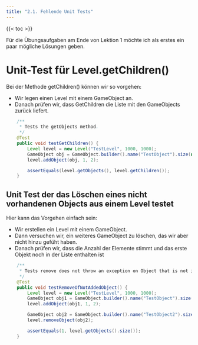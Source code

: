 ```yaml
---
title: "2.1. Fehlende Unit Tests"
---
```


{{< toc >}}

Für die Übungsaufgaben am Ende von Lektion 1 möchte ich als erstes ein paar mögliche Lösungen geben.

# Unit-Test für Level.getChildren()

Bei der Methode getChildren() können wir so vorgehen:
- Wir legen einen Level mit einem GameObject an.
- Danach prüfen wir, dass GetChildren die Liste mit den GameObjects zurück liefert.

```Java
    /**
     * Tests the getObjects method.
     */
    @Test
    public void testGetChildren() {
        Level level = new Level("TestLevel", 1000, 1000);
        GameObject obj = GameObject.builder().name("TestObject").size(new RectangleSize(10, 10)).build();
        level.addObject(obj, 1, 2);

        assertEquals(level.getObjects(), level.getChildren());
    }
```

## Unit Test der das Löschen eines nicht vorhandenen Objects aus einem Level testet

Hier kann das Vorgehen einfach sein:
- Wir erstellen ein Level mit einem GameObject.
- Dann versuchen wir, ein weiteres GameObject zu löschen, das wir aber nicht hinzu gefüht haben.
- Danach prüfen wir, dass die Anzahl der Elemente stimmt und das erste Objekt noch in der Liste enthalten ist

```Java
    /**
     * Tests remove does not throw an exception on Object that is not inside the Instance.
     */
    @Test
    public void testRemoveOfNotAddedObject() {
        Level level = new Level("TestLevel", 1000, 1000);
        GameObject obj1 = GameObject.builder().name("TestObject").size(new RectangleSize(10, 10)).build();
        level.addObject(obj1, 1, 2);

        GameObject obj2 = GameObject.builder().name("TestObject2").size(new RectangleSize(10, 10)).build();
        level.removeObject(obj2);

        assertEquals(1, level.getObjects().size());
    }
````

